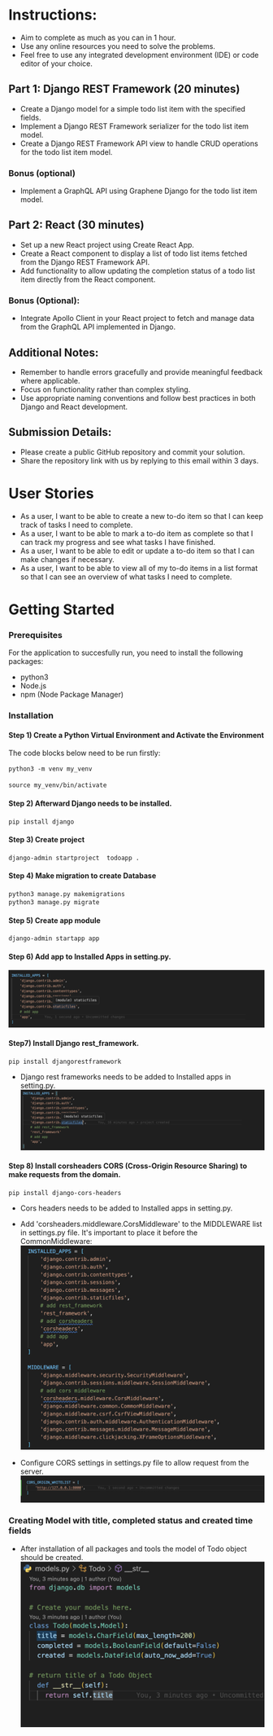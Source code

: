 # Instructions:

- Aim to complete as much as you can in 1 hour.
- Use any online resources you need to solve the problems.
- Feel free to use any integrated development environment (IDE) or code editor of your choice.

## Part 1: Django REST Framework (20 minutes)

- Create a Django model for a simple todo list item with the specified fields.
- Implement a Django REST Framework serializer for the todo list item model.
- Create a Django REST Framework API view to handle CRUD operations for the todo list item model.

### Bonus (optional)

- Implement a GraphQL API using Graphene Django for the todo list item model.

## Part 2: React (30 minutes)

- Set up a new React project using Create React App.
- Create a React component to display a list of todo list items fetched from the Django REST Framework API.
- Add functionality to allow updating the completion status of a todo list item directly from the React component.

### Bonus (Optional):

- Integrate Apollo Client in your React project to fetch and manage data from the GraphQL API implemented in Django.

## Additional Notes:

- Remember to handle errors gracefully and provide meaningful feedback where applicable.
- Focus on functionality rather than complex styling.
- Use appropriate naming conventions and follow best practices in both Django and React development.

## Submission Details:

- Please create a public GitHub repository and commit your solution.
- Share the repository link with us by replying to this email within 3 days.

# User Stories

- As a user, I want to be able to create a new to-do item so that I can keep track of tasks I need to complete.
- As a user, I want to be able to mark a to-do item as complete so that I can track my progress and see what tasks I have finished.
- As a user, I want to be able to edit or update a to-do item so that I can make changes if necessary.
- As a user, I want to be able to view all of my to-do items in a list format so that I can see an overview of what tasks I need to complete.

# Getting Started

### Prerequisites

For the application to succesfully run, you need to install the following packages:

- python3
- Node.js
- npm (Node Package Manager)

### Installation

#### Step 1) Create a Python Virtual Environment and Activate the Environment

The code blocks below need to be run firstly:

```
python3 -m venv my_venv

source my_venv/bin/activate
```

#### Step 2) Afterward Django needs to be installed.

```
pip install django
```

#### Step 3) Create project

```
django-admin startproject  todoapp .
```

#### Step 4) Make migration to create Database

```
python3 manage.py makemigrations
python3 manage.py migrate
```

#### Step 5) Create app module

```
django-admin startapp app
```

#### Step 6) Add app to Installed Apps in setting.py.

![add_app](assests/add_app.png)

#### Step7) Install Django rest_framework.

```
pip install djangorestframework
```

- Django rest frameworks needs to be added to Installed apps in setting.py.
  ![rest_framework](assests/rest_framework.png)

#### Step 8) Install corsheaders CORS (Cross-Origin Resource Sharing) to make requests from the domain.

```
pip install django-cors-headers
```

- Cors headers needs to be added to Installed apps in setting.py.
- Add 'corsheaders.middleware.CorsMiddleware' to the MIDDLEWARE list in settings.py file. It's important to place it before the CommonMiddleware:
  ![corsheaders](assests/cors.png)

- Configure CORS settings in settings.py file to allow request from the server.
  ![cors_configuration](assests/cors_configure.png)

### Creating Model with title, completed status and created time fields

- After installation of all packages and tools the model of Todo object should be created.
  ![Model](assests/model.png)
